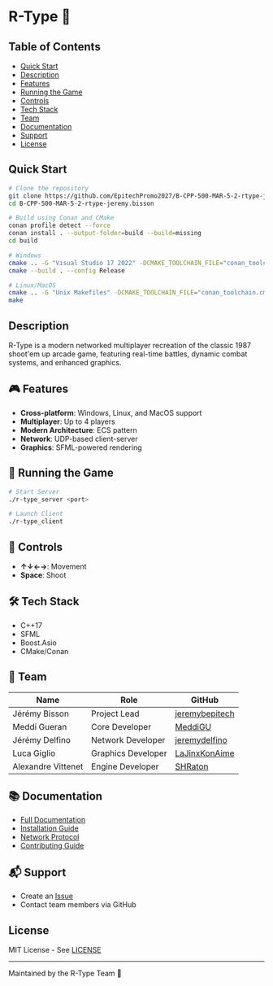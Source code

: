 # R-Type 🚀

## Table of Contents
- [Quick Start](#quick-start)
- [Description](#description)
- [Features](#-features)
- [Running the Game](#-running-the-game)
- [Controls](#-controls)
- [Tech Stack](#️-tech-stack)
- [Team](#-team)
- [Documentation](#-documentation)
- [Support](#-support)
- [License](#license)

## Quick Start

```bash
# Clone the repository
git clone https://github.com/EpitechPromo2027/B-CPP-500-MAR-5-2-rtype-jeremy.bisson.git
cd B-CPP-500-MAR-5-2-rtype-jeremy.bisson

# Build using Conan and CMake
conan profile detect --force
conan install . --output-folder=build --build=missing
cd build

# Windows
cmake .. -G "Visual Studio 17 2022" -DCMAKE_TOOLCHAIN_FILE="conan_toolchain.cmake"
cmake --build . --config Release

# Linux/MacOS
cmake .. -G "Unix Makefiles" -DCMAKE_TOOLCHAIN_FILE="conan_toolchain.cmake" -DCMAKE_BUILD_TYPE=Release
make
```

## Description

R-Type is a modern networked multiplayer recreation of the classic 1987 shoot'em up arcade game, featuring real-time battles, dynamic combat systems, and enhanced graphics.

## 🎮 Features

- **Cross-platform**: Windows, Linux, and MacOS support
- **Multiplayer**: Up to 4 players
- **Modern Architecture**: ECS pattern
- **Network**: UDP-based client-server
- **Graphics**: SFML-powered rendering

## 🚀 Running the Game

```bash
# Start Server
./r-type_server <port>

# Launch Client
./r-type_client
```

## 🎯 Controls
- **↑↓←→**: Movement
- **Space**: Shoot

## 🛠️ Tech Stack

- C++17
- SFML
- Boost.Asio
- CMake/Conan

## 👥 Team

| Name | Role | GitHub |
|------|------|--------|
| Jérémy Bisson | Project Lead | [jeremybepitech](https://github.com/jeremybepitech) |
| Meddi Gueran | Core Developer | [MeddiGU](https://github.com/MeddiGU) |
| Jérémy Delfino | Network Developer | [jeremydelfino](https://github.com/jeremydelfino) |
| Luca Giglio | Graphics Developer | [LaJinxKonAime](https://github.com/LaJinxKonAime) |
| Alexandre Vittenet | Engine Developer | [SHRaton](https://github.com/SHRaton) |

## 📚 Documentation

- [Full Documentation](docs/index.md)
- [Installation Guide](docs/guides/installation.md)
- [Network Protocol](docs/technical/network.md)
- [Contributing Guide](docs/development/contributing.md)

## 📬 Support

- Create an [Issue](https://github.com/EpitechPromo2027/B-CPP-500-MAR-5-2-rtype-jeremy.bisson/issues)
- Contact team members via GitHub

## License

MIT License - See [LICENSE](LICENSE)

---
Maintained by the R-Type Team 🚀